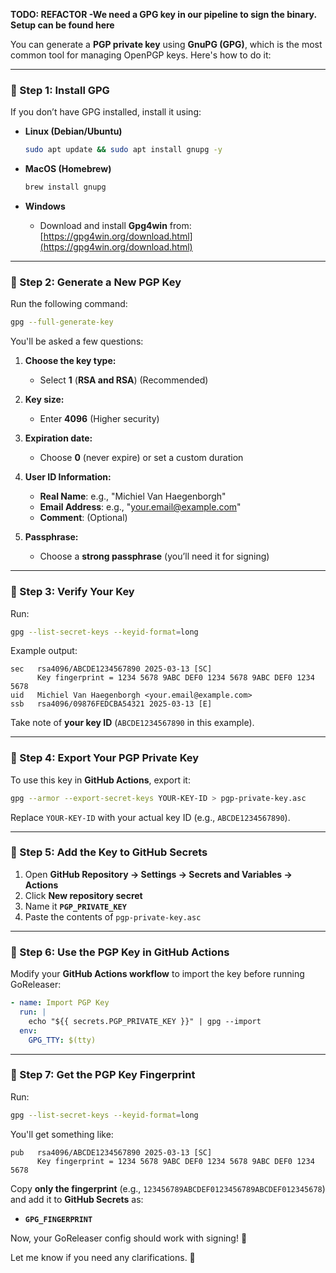 **TODO: REFACTOR -We need a GPG key in our pipeline to sign the binary. Setup can be found here**

You can generate a **PGP private key** using **GnuPG (GPG)**, which is the most common tool for managing OpenPGP keys. Here's how to do it:

---

### **🔹 Step 1: Install GPG**
If you don’t have GPG installed, install it using:

- **Linux (Debian/Ubuntu)**
  ```bash
  sudo apt update && sudo apt install gnupg -y
  ```

- **MacOS (Homebrew)**
  ```bash
  brew install gnupg
  ```

- **Windows**
  - Download and install **Gpg4win** from: [https://gpg4win.org/download.html](https://gpg4win.org/download.html)

---

### **🔹 Step 2: Generate a New PGP Key**
Run the following command:

```bash
gpg --full-generate-key
```

You'll be asked a few questions:

1. **Choose the key type:**  
   - Select **1** (**RSA and RSA**) (Recommended)
   
2. **Key size:**  
   - Enter **4096** (Higher security)

3. **Expiration date:**  
   - Choose **0** (never expire) or set a custom duration

4. **User ID Information:**  
   - **Real Name**: e.g., "Michiel Van Haegenborgh"
   - **Email Address**: e.g., "your.email@example.com"
   - **Comment**: (Optional)

5. **Passphrase:**  
   - Choose a **strong passphrase** (you’ll need it for signing)

---

### **🔹 Step 3: Verify Your Key**
Run:

```bash
gpg --list-secret-keys --keyid-format=long
```

Example output:

```
sec   rsa4096/ABCDE1234567890 2025-03-13 [SC]
      Key fingerprint = 1234 5678 9ABC DEF0 1234 5678 9ABC DEF0 1234 5678
uid   Michiel Van Haegenborgh <your.email@example.com>
ssb   rsa4096/09876FEDCBA54321 2025-03-13 [E]
```

Take note of **your key ID** (`ABCDE1234567890` in this example).

---

### **🔹 Step 4: Export Your PGP Private Key**
To use this key in **GitHub Actions**, export it:

```bash
gpg --armor --export-secret-keys YOUR-KEY-ID > pgp-private-key.asc
```

Replace `YOUR-KEY-ID` with your actual key ID (e.g., `ABCDE1234567890`).

---

### **🔹 Step 5: Add the Key to GitHub Secrets**
1. Open **GitHub Repository → Settings → Secrets and Variables → Actions**  
2. Click **New repository secret**  
3. Name it **`PGP_PRIVATE_KEY`**  
4. Paste the contents of `pgp-private-key.asc`  

---

### **🔹 Step 6: Use the PGP Key in GitHub Actions**
Modify your **GitHub Actions workflow** to import the key before running GoReleaser:

```yaml
- name: Import PGP Key
  run: |
    echo "${{ secrets.PGP_PRIVATE_KEY }}" | gpg --import
  env:
    GPG_TTY: $(tty)
```

---

### **🔹 Step 7: Get the PGP Key Fingerprint**
Run:

```bash
gpg --list-secret-keys --keyid-format=long
```

You'll get something like:

```
pub   rsa4096/ABCDE1234567890 2025-03-13 [SC]
      Key fingerprint = 1234 5678 9ABC DEF0 1234 5678 9ABC DEF0 1234 5678
```

Copy **only the fingerprint** (e.g., `123456789ABCDEF0123456789ABCDEF012345678`) and add it to **GitHub Secrets** as:

- **`GPG_FINGERPRINT`**

Now, your GoReleaser config should work with signing! 🚀

Let me know if you need any clarifications. 🔐